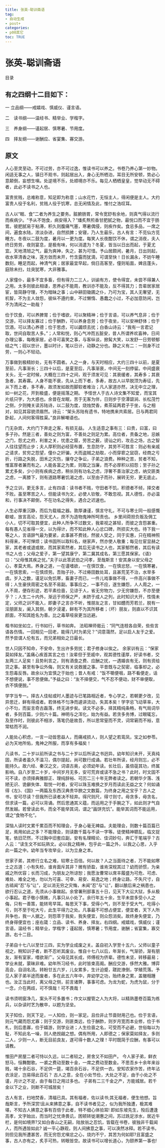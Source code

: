 ```yaml
---
title: 张英-聪训斋语
tag: 
- 自动生成
- post+
categories:
- p00其它
toc: TRUE
---
```

<h1 id="张英-聪训斋语">张英-聪训斋语</h1>
<div class="contents">
<p>目录</p>
</div>
<div class="section-numbering">

</div>
<h2 id="有之四纲十二目如下">有之四纲十二目如下：</h2>
<p>一 立品纲——戒嬉戏、慎威仪、谨言语。</p>
<p>二　读书纲——温经书、精举业、学楷字。</p>
<p>三　养身纲——谨起居、慎寒暑、节用度。</p>
<p>四　择友纲——谢酬应、省宴集、寡交游。</p>
<h2 id="原文">原文</h2>
<p>人心至灵至动，不可过劳，亦不可过逸，惟读书可以养之。书卷乃养心第一妙物。闲适无事之人，镇日不观书，则起居出入，身心无所栖泊，耳目无所安顿，势必心意颠倒，妄想生嗔。处逆境不乐，处顺境亦不乐。每见人栖栖皇皇，觉举动无不碍者，此必不读书之人也。</p>
<p>富贵贫贱，总难称意，知足即为称意；山水花竹，无恒主人，得闲便是主人。大约富贵人役于名利，贫贱人役于饥寒，总无闲情及此，惟付之浩叹耳。</p>
<p>古人以“眠、食”二者为养生之要务。脏腑肠胃，常令宽舒有余地，则真气得以流行而疾病少。“予从不饱食，病安得入？”燔炙熬煎香甘肥腻之物，最悦口而不宜于肠胃。彼肥腻易于粘滞，积久则腹痛气塞，寒暑偶侵，则疾作矣。食忌多品，一席之间，遍食水陆，浓淡杂进，自然损脾；安寝，乃人生最乐，古人有言：不觅仙方觅睡方。冬夜以二鼓为度，暑月以一更为度。每笑人长夜酣饮不休，谓之消夜，夫人终日劳劳，夜则宴息，是极有味，何以消遣为？冬夏，皆当以日出而起，于夏尤宜。天地清旭之气，最为爽神，失之，甚为可惜。予山居颇闲，暑月，日出则起，收水草清香之味，莲方敛而未开，竹含露而犹滴，可谓至快！日长漏永，不妨午睡数刻，睡足而起，神清气爽；居家最宜早起，倘日高客至，僮则垢面，婢且蓬头，庭除未扫，灶突犹寒，大非雅事。</p>
<p>人家僮仆，最多不宜多畜，但有得力二三人，训谕有方，使令得宜，未尝不得兼人之用。太多则彼此相诿，恩养必不能周，教训亦不能及，反不得其力；吾辈居家居宦，皆简静守理，不为暗昧之事；山中耕田锄圃之仆，乃可为宝，其人无奢望，无机智，不为主人敛怨，彼纵不遵约束，不过懒惰、愚蠢之小过，不必加意防闲，岂不为清闲之一助哉？</p>
<p>俭于饮食，可以养脾胃；俭于嗜欲，可以聚精神；俭于言语，可以养气息非；俭于交游，可以择友寡过；俭于酬酢，可以养身息劳；俭于夜坐，可以安神舒体；俭于饮酒，可以清心养德；俭于思虑，可以蠲烦去扰；白香山诗云：“我有一言君记取，世间自取苦人多。”；人常和悦，则心气冲而五脏安，昔人所谓养欢喜神，日间办理公事，每晚家居，必寻可喜笑之事，与客纵谈，掀髯大笑，以发舒一日劳顿郁结之气；砚以世计，墨以时计，笔以日计，动静之分也。静之义有二：一则身不过劳，一则心不轻动。</p>
<p>万事做到极精妙处，无有不圆者。人之一身，与天时相应，大约三四十以前，是夏至前，凡事渐长；三四十以后，是夏至后，凡事渐衰，中间无一刻停留。中间盛衰关头，无一定时候，大概在三四十之间，观于须发可见：其衰缓者，其寿多；其衰急者，其寿寡。人身不能不衰，先从上而下者，多寿，故古人以早脱顶为寿征，先从下而上者，多不寿，故须发如故而脚软者难治；凡人家道亦然，决无中立之理，如一树之花，开到极盛，便是摇落之期。 予怪世人于古人诗文集不知爱，而宝其片纸只字，为大惑也。余昔在龙眠，苦于无客为伴，日则步于空潭碧涧、长松茂竹之侧，夕则掩关读苏陆诗，以二鼓为度，烧烛焚香，煮茶延两君子于坐，与之相对，如见其容貌须眉然。诗云：“架头苏陆有遗书，特地携来共索居。日与两君同卧起，人间何客得胜渠。”良非解嘲语也。</p>
<p>门无杂宾，大约门下奔走之客，有损无益。 人生适意之事有三：曰贵，曰富，曰多子孙。然是三者，善处之则为富，不善处之则足为累。高位者，责备之地，忌嫉之门，怨尤之府，利害之关，忧患之窟，劳苦之薮，谤讪之的，攻击之场，古之智人往往望而止步；夫人厚积则必经营布置，生息防守，其劳不可胜言：则必有亲戚之请求，贫穷之怨望，僮仆之奸骗，大而盗贼之劫取，小而穿窬之鼠窃，经商之亏折，行路之失脱，田禾之灾伤，攘夺之争讼，子弟之浪费。种种之苦，贫者不知，惟富厚者兼而有之。人能各富之为累，则取之当廉，而不必厚积以招怨；至子孙之累尤多矣，少小则有疾病之虑，稍长则有功名之虑，浮奢不善治家之虑，纳交匪类之虑，一离膝下，则有道路寒暑饥渴之虑，以至由子而孙，展转无穷，更无底止。</p>
<p>予之立训，更无多言，止有四语：读书者不贱，守田者不饥，积德者不倾，择交者不败。虽至寒苦之人，但能读书为文，必使人钦敬，不敢忽视。其人德性，亦必温和，行事决不颠倒，不在功名之得失，遇合之迟速也。</p>
<p>人生必厚重沉静，而后为载福之器。敦厚谦谨，慎言守礼，不可与寒士同一般感慨欷嘘，放言高论，怨天尤人，庶不为造物鬼神所呵责也。 乡里间荷担负贩及佣工小人，切不可取其便宜，此种人所争不过数文，我辈视之甚轻，而彼之含怨甚重。每有愚人见省得一文，以为得计，而不知此种人心忿口碑，所损实大也。待下我一等之人，言语辞气最为要紧，此事甚不费钱，然彼人受之，同于实惠，只在精神照料得来，不可惮烦；读书固所以取科名，继家声，然亦使人敬重；每见仕宦显赫之家，其老者或退或故，而其家索然者，其后无读书之人也，其家郁然者，其后有读书之人也；父母之爱子，第一望其康宁，第二冀其成名，第三愿其保家。《语》曰：“父母惟其疾之忧。”夫子以此答武伯之问孝，至哉斯言！安其身以安父母之心，孝莫大焉。养身之道，一在谨嗜欲，一在慎饮食，一在慎忿怒，一在慎寒暑，一在慎思索，一在慎烦劳。吾贻子孙，不过瘠田数处耳，且甚荒芜不治，水旱多虞。岁入之数，谨足以免饥寒，畜妻子而已，一件儿戏事做不得，一件高兴事做不得；人生豪侠周密之名至不易副。事事应之，一事不应，遂生嫌怨，人人周之，一人不周，便存形迹，若平素俭啬，见谅于人，省无穷物力，少无穷嫌怨，不亦至便乎？；人生二十内外，渐远于师保之严，未跻于成人之列，此时知识大开，性情未定，父师之训不能入，即妻子之言亦不听，惟朋友之言，甘如醴而芳若兰，脱有一淫朋匪友，阑入其侧，朝夕浸灌，鲜有不为其所移者；（坏）朋友，则直以不识其颜面，不知其姓名为善。比之毒草哑泉更当远避。</p>
<p>楷书如坐如立，行书如行，草书如奔。 法昭禅师偈云：“同气连枝各自荣，些些言语各伤情。一回相见一回老，能得几时为弟兄？”词意蔼然，足以启人友于之爱。然予尝谓人伦有五，而兄弟相处之日最长。</p>
<p>世人只因不知命，不安命，生出许多劳扰；君子修身以俟之。 余家训有云：“保家莫如择友。”盖痛心疾首其言之也！汝辈但于至戚中，观其德性谨厚，好读书者，交友两三人足矣！且势利言之，则有酒食之费、应酬之扰，一遇婚丧有无，则有资给贷之事。甚至有争讼外侮，则又有关说救援之事。平昔既与之契密，临事却之，必生怨毒反唇。故余以为宜慎之于始也；昔人有戒：“饭不嚼便咽，路不看便走，话不想便说，事不思便做。”予益之曰：“友不择便交，气不忍不便动，财不审便取，衣不慎便脱。”</p>
<p>学字当专一。择古人佳帖或时人墨迹与已笔路相近者，专心学之，若朝更夕改，见异思迁，鲜有得成者。若体格不匀净而遽讲流动，失其本矣！学字忌飞动草率，大小不匀，而妄言奇古磊落，终无进步矣。读文不必多，择其精纯条畅，有气局词华者，多则百篇，少则六十篇。神明与之浑化，始为有益。若贪多务博，过眼辄忘，及至作时，则彼此不相涉，落笔仍是故吾，所以思常窒而不灵，词常窘而不裕，意常枯而不润。</p>
<p>人能处心积虑，一言一动皆思益人，而痛戒损人，则人望之若鸾凤，宝之如参苓。必为天地所佑，鬼神之所服，而享有多福矣！</p>
<p>凡读书，二十岁以前所读之书与二十岁以后所读之书迥异。幼年知识未开，天真纯固，所读者虽久不温习，偶尔提起，尚可数行成诵。若壮年所读，经月则忘，必不能持久。故六经、秦汉之文，词语古奥，必须幼年读。长壮后，虽倍蓰其功，终属影响。自八岁至二十岁，中间岁月无多，安可荒弃或读不急之书？此时，时文固不可不读，亦须择典雅醇正、理纯辞裕、可历二三十年无弊者读之。若朝华夕落、浅陋无识、诡僻失体、取悦一时者，安可以珠玉难换之岁月而读此无益之文？何如诵得《左》、《国》一两篇及东西汉典贵华腴之文数篇，为终身之用之宝乎？古人之书，安可尽读？但我所已读者决不轻弃。得尺则尺，得寸则寸。毋贪多，毋贪名，但求读一篇，必可以背诵。然后思通其义蕴，而运用之于手腕之下，如此则才气自然发越。若曾读此书，而全不能举其词，谓之“画饼充饥”。能举其词而不能运用，谓之“食物不化”。</p>
<p>深恼人读时文累千累百而不知理会，于身心毫无裨益。夫能理会，则数十篇百篇已足，焉用如此之多？不能理会，则读数千篇与不读一字等。徒使精神聩乱，临文捉笔，依旧茫然，不过胸中旧套应副，安有名理精论、佳词妙句，奔汇于笔端乎？古人云：“读生文不如玩熟文。必以我之精神，包乎此一篇之外，以我之心思，入乎此一篇之中。幼年当专攻举业，以为立身之本。</p>
<p>世家子弟，其修行立名之难，较寒士百倍。何以故？人之当面待之者，万不能如寒士之古道：小有失检，谁肯面斥其非？微有骄盈，谁肯深规其过？幼而骄惯，为亲戚之所优容；长而习成，为朋友之所谅恕；我愿汝曹常以席丰履盛为可危、可虑、难处、难全之地，勿以为可喜、可幸、易安、易逸之地；终身让路，不失尺寸，自古祗闻“忍”与“让”，足以消无穷之灾悔，未闻“忍”与“让”，翻以酿后来之祸患也，欲行忍认之道，先须从小事做起。余曾署刑部事五十日，见天下大讼大狱，多从极小事起。君子敬小慎微，凡事只从小处了。余行年五十余，生平未尝多受小人之侮，只有一善策，能转弯早耳。每思天下事，受得小气，则不至于受大气，吃得小亏，则不至于吃大亏，此生平得力之处。凡事最不可想占便宜，便宜者，天下人所共争也，我一人据之，则怨萃于我矣，我失便宜，则众怨消矣。故终身失便宜，乃终身得便宜也；座右箴：立品、读书、养身、择友。右四纲。戒嬉戏，慎威仪；谨言语，温经书；精举业，学楷字；谨起居，慎寒暑；节用度，谢酬；省宴集，寡交游。右十二目。</p>
<p>子弟自十七八以至廿三四，实为学业成废之关。盖自初入学至十五六，父师以童子视之，稍知训子者，断不忍听其废业。惟自十七八以后，年渐长，气渐骄，渐有朋友，渐有室家，嗜欲渐广。父母见其长成，师傅视为侪辈。德性未坚，转移最易；学业未就，蒙昧非难。幼年所习经书，此时皆束高阁。酬应交游，侈然大雅。博弈高会，自诩名流。转盼廿五六岁，儿女累多，生计迫蹙，蹉跎潦倒，学殖荒落。予见人家子弟半途而废者，多在此五六年中，弃幼学之功，贻终身之累，盖辙相踵也。汝正当此时，离父母之侧，前言诸弊，事事可虑。为龙为蛇，为虎为鼠，分于一念，介在两歧，可不慎哉！可不畏哉！</p>
<p>读书须明窗净几，案头不可多置书；作文以握管之人为大将，以精熟墨卷百篇为练兵，以杂读时艺为散卒，以题为坚垒。</p>
<p>天子知俭，则天下足，一人知俭，则一家足。且俭非止节啬财用己也。俭于言语，则元气藏而怨尤寡；则于交游，则匪类远，俭于酬酢，则岁月宽而本业修，俭于书札，则后患寡，俭于嬉游，则学业进；人生俭啬之名，可受而不必避，世俗每以为耻，不知此名一噪，则人绝觊觎之想。偶有所用，人即德之；保家莫如择友，多则二人，少则一人，断无目前良友，遂可得十数人之理！平时既简于应酬，有事可以请教。</p>
<p>惟田产房屋二者可恃以久远，以二者较之，房舍又不如田产。 今人家子弟，鲜衣怒马，恒舞酣歌。一裘之费动至数十金，一席之费动至数金。不思吾乡十余年来谷贱，竭十余石谷，不足供一筵，竭百余石谷，不足供一衣。安知农家作苦，终年沾衣涂足，岂易得此百石？ 古人之意，全在小处节俭，大处之不足，由于小处之不谨，月计之不足，由于每日之用过多也。 子弟有二三千金之产，方能城居。若千金以下之业，则断不可城居矣！</p>
<p>古人有言，扫地焚香，清福已具。其有福者，佐以读书;其无福者，便生他想。旨哉斯言，予所深赏!且从来拂意之事，自不读书者见之，似为我所独遭，极其难堪，不知古人拂意之事有百倍于此者，特不细心体验耳! 即如东坡先生，殁后遭逢高孝，文字始出，而当时之忧谗畏讥，困顿转徙潮惠之间，苏过跣足涉水，居近牛栏，是何如境界?又如白香山之无嗣，陆放翁之忍饥，皆载在书卷，彼独非千载闻人，而所遇皆如此? 诚一平心静观，则人间拂意之事，可以涣然冰释。若不读书，则但见我所遭甚苦，而无穷怨尤嗔忿之心，烧灼不宁，其苦为何如耶?且富盛之事，古人亦有之，炙手可热，转眼皆空。故读书可以增长道心，为颐养第一事也!</p>
